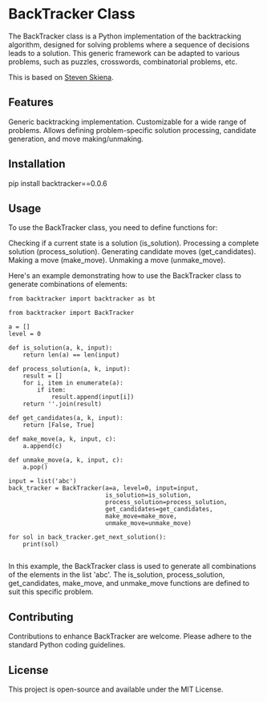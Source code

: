 # BackTracker Class
The BackTracker class is a Python implementation of the backtracking algorithm, designed for solving problems where a sequence of decisions leads to a solution. This generic framework can be adapted to various problems, such as puzzles, crosswords, combinatorial problems, etc.

This is based on [Steven Skiena](https://www3.cs.stonybrook.edu/~algorith/video-lectures/2007/lecture15.pdf).

## Features
Generic backtracking implementation.
Customizable for a wide range of problems.
Allows defining problem-specific solution processing, candidate generation, and move making/unmaking.

## Installation
pip install backtracker==0.0.6

## Usage
To use the BackTracker class, you need to define functions for:

Checking if a current state is a solution (is_solution).
Processing a complete solution (process_solution).
Generating candidate moves (get_candidates).
Making a move (make_move).
Unmaking a move (unmake_move).

Here's an example demonstrating how to use the BackTracker class to generate combinations of elements:

```
from backtracker import backtracker as bt

from backtracker import BackTracker

a = []
level = 0

def is_solution(a, k, input):
    return len(a) == len(input)

def process_solution(a, k, input):
    result = []
    for i, item in enumerate(a):
        if item:
            result.append(input[i])
    return ''.join(result)

def get_candidates(a, k, input):
    return [False, True]

def make_move(a, k, input, c):
    a.append(c)

def unmake_move(a, k, input, c):
    a.pop()

input = list('abc')
back_tracker = BackTracker(a=a, level=0, input=input, 
                           is_solution=is_solution, 
                           process_solution=process_solution, 
                           get_candidates=get_candidates, 
                           make_move=make_move, 
                           unmake_move=unmake_move)

for sol in back_tracker.get_next_solution():
    print(sol)
  
```


In this example, the BackTracker class is used to generate all combinations of the elements in the list 'abc'. The is_solution, process_solution, get_candidates, make_move, and unmake_move functions are defined to suit this specific problem.

## Contributing
Contributions to enhance BackTracker are welcome. Please adhere to the standard Python coding guidelines.

## License
This project is open-source and available under the MIT License.

